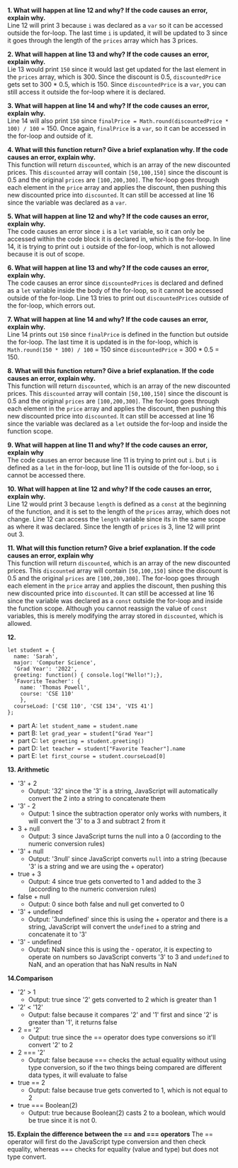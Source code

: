 **1. What will happen at line 12 and why? If the code causes an error, explain why.** <br>
Line 12 will print 3 because `i` was declared as a `var` so it can be accessed outside the for-loop. The last time `i` is updated, it will be updated to 3 since it goes through the length of the `prices` array which has 3 prices.

**2. What will happen at line 13 and why? If the code causes an error, explain why.** <br>
Lie 13 would print `150` since it would last get updated for the last element in the `prices` array, which is 300. Since the discount is 0.5, `discountedPrice` gets set to 300 * 0.5, which is 150. Since `discountedPrice` is a `var`, you can still access it outside the for-loop where it is declared.

**3. What will happen at line 14 and why? If the code causes an error, explain why.** <br>
Line 14 will also print `150` since `finalPrice = Math.round(discountedPrice * 100) / 100` = 150. Once again, `finalPrice` is a `var`, so it can be accessed in the for-loop and outside of it.

**4. What will this function return? Give a brief explanation why. If the code causes an error, explain why.** <br>
This function will return `discounted`, which is an array of the new discounted prices. This `discounted` array will contain `[50,100,150]` since the discount is 0.5 and the original `prices` are `[100,200,300]`. The for-loop goes through each element in the `price` array and applies the discount, then pushing this new discounted price into `discounted`. It can still be accessed at line 16 since the variable was declared as a `var`.

**5. What will happen at line 12 and why?  If the code causes an error, explain why.** <br>
The code causes an error since `i` is a `let` variable, so it can only be accessed within the code block it is declared in, which is the for-loop. In line 14, it is trying to print out `i` outside of the for-loop, which is not allowed because it is out of scope.

**6. What will happen at line 13 and why? If the code causes an error, explain why.** <br>
The code causes an error since `discountedPrices` is declared and defined as a `let` variable inside the body of the for-loop, so it cannot be accessed outside of the for-loop. Line 13 tries to print out `discountedPrices` outside of the for-loop, which errors out.

**7.  What will happen at line 14 and why? If the code causes an error, explain why.** <br>
Line 14 prints out `150` since `finalPrice` is defined in the function but outside the for-loop. The last time it is updated is in the for-loop, which is `Math.round(150 * 100) / 100` = 150
since `discountedPrice` = 300 * 0.5 = 150.

**8. What will this function return? Give a brief explanation. If the code causes an error, explain why.** <br>
This function will return `discounted`, which is an array of the new discounted prices. This `discounted` array will contain `[50,100,150]` since the discount is 0.5 and the original `prices` are `[100,200,300]`. The for-loop goes through each element in the `price` array and applies the discount, then pushing this new discounted price into `discounted`. It can still be accessed at line 16 since the variable was declared as a `let` outside the for-loop and inside the function scope.

**9. What will happen at line 11 and why? If the code causes an error, explain why** <br>
The code causes an error because line 11 is trying to print out `i`. but `i` is defined as a `let` in the for-loop, but line 11 is outside of the for-loop, so `i` cannot be accessed there.

**10. What will happen at line 12 and why? If the code causes an error, explain why.** <br>
Line 12 would print 3 because `length` is defined as a `const` at the beginning of the function, and it is set to the length of the `prices` array, which does not change. Line 12 can access the `length` variable since its in the same scope as where it was declared. Since the length of `prices` is 3, line 12 will print out 3.

**11. What will this function return? Give a brief explanation. If the code causes an error, explain why** <br>
This function will return `discounted`, which is an array of the new discounted prices. This `discounted` array will contain `[50,100,150]` since the discount is 0.5 and the original `prices` are `[100,200,300]`. The for-loop goes through each element in the `price` array and applies the discount, then pushing this new discounted price into `discounted`. It can still be accessed at line 16 since the variable was declared as a `const` outside the for-loop and inside the function scope. Although you cannot reassign the value of `const` variables, this is merely modifying the array stored in `discounted`, which is allowed.

**12.**
```
let student = {
  name: 'Sarah',
  major: 'Computer Science',
  'Grad Year': '2022',
  greeting: function() { console.log("Hello!");},
  'Favorite Teacher': {
    name: 'Thomas Powell',
    course: 'CSE 110'
    },
  courseLoad: ['CSE 110', 'CSE 134', 'VIS 41']
};
```
- part A:
`let student_name = student.name`
- part B:
`let grad_year = student["Grad Year"]`
- part C:
`let greeting = student.greeting()`
- part D:
`let teacher = student["Favorite Teacher"].name`
- part E:
`let first_course = student.courseLoad[0]`

**13. Arithmetic** <br>
- '3' + 2
  - Output: '32' since the '3' is a string, JavaScript will automatically convert the 2 into a string to concatenate them
- '3' - 2
  - Output: 1 since the subtraction operator only works with numbers, it will convert the '3' to a 3 and subtract 2 from it
- 3 + null
  - Output: 3 since JavaScript turns the null into a 0 (according to the numeric conversion rules)
- '3' + null
  - Output: '3null' since JavaScript converts `null` into a string (because '3' is a string and we are using the + operator)
- true + 3
  - Output: 4 since true gets converted to 1 and added to the 3 (according to the numeric conversion rules)
- false + null
  - Output: 0 since both false and null get converted to 0 
- '3' + undefined
  - Output: '3undefined' since this is using the + operator and there is a string, JavaScript will convert the `undefined` to a string and concatenate it to '3'   
- '3' - undefined
  - Output: NaN since this is using the - operator, it is expecting to operate on numbers so JavaScript converts '3' to 3 and `undefined` to NaN, and an operation that has NaN results in NaN
 
**14.Comparison**
- '2' > 1
  - Output: true since '2' gets converted to 2 which is greater than 1
- '2' < '12'
  - Output: false because it compares '2' and '1' first and since '2' is greater than '1', it returns false
- 2 == '2'
  - Output: true since the == operator does type conversions so it'll convert '2' to 2 
- 2 === '2'
  - Output: false because === checks the actual equality without using type conversion, so if the two things being compared are different data types, it will evaluate to false
- true == 2
  - Output: false because true gets converted to 1, which is not equal to 2
- true === Boolean(2)
  - Output: true because Boolean(2) casts 2 to a boolean, which would be true since it is not 0.

**15. Explain the difference between the == and === operators**
The == operator will first do the JavaScript type conversion and then check equality, whereas === checks for equality (value and type) but does not type convert.
